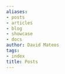```yaml
---
aliases:
- posts
- articles
- blog
- showcase
- docs
author: David Mateos
tags:
- index
title: Posts
---
```

